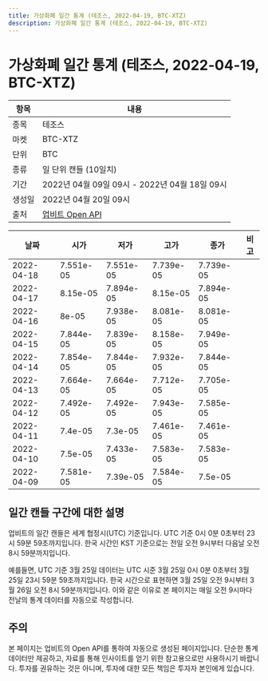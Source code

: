 ```yaml
---
title: 가상화폐 일간 통계 (테조스, 2022-04-19, BTC-XTZ)
description: 가상화폐 일간 통계 (테조스, 2022-04-19, BTC-XTZ)
---
```



가상화폐 일간 통계 (테조스, 2022-04-19, BTC-XTZ)
===

|항목|내용|
|--|--|
|종목|테조스|
|마켓|BTC-XTZ|
|단위|BTC|
|종류|일 단위 캔들 (10일치)|
|기간|2022년 04월 09일 09시 - 2022년 04월 18일 09시|
|생성일|2022년 04월 20일 09시|
|출처|[업비트 Open API](https://docs.upbit.com)|


|날짜|시가|저가|고가|종가|비고|
|--|--|--|--|--|--|
|2022-04-18|7.551e-05|7.551e-05|7.739e-05|7.739e-05|    |
|2022-04-17|8.15e-05|7.894e-05|8.15e-05|7.894e-05|    |
|2022-04-16|8e-05|7.938e-05|8.081e-05|8.081e-05|    |
|2022-04-15|7.844e-05|7.839e-05|8.158e-05|7.949e-05|    |
|2022-04-14|7.854e-05|7.844e-05|7.932e-05|7.844e-05|    |
|2022-04-13|7.664e-05|7.664e-05|7.712e-05|7.705e-05|    |
|2022-04-12|7.492e-05|7.492e-05|7.943e-05|7.585e-05|    |
|2022-04-11|7.4e-05|7.3e-05|7.461e-05|7.461e-05|    |
|2022-04-10|7.5e-05|7.433e-05|7.583e-05|7.583e-05|    |
|2022-04-09|7.581e-05|7.39e-05|7.584e-05|7.5e-05|    |


일간 캔들 구간에 대한 설명
---


업비트의 일간 캔들은 세계 협정시(UTC) 기준입니다. 
UTC 기준 0시 0분 0초부터 23시 59분 59초까지입니다. 
한국 시간인 KST 기준으로는 전일 오전 9시부터 다음날 오전 8시 59분까지입니다. 


예를들면, UTC 기준 3월 25일 데이터는 UTC 시준 3월 25일 0시 0분 0초부터 3월 25일 23시 59분 59초까지입니다. 
한국 시간으로 표현하면 3월 25일 오전 9시부터 3월 26일 오전 8시 59분까지입니다. 
이와 같은 이유로 본 페이지는 매일 오전 9시마다 전날의 통계 데이터를 자동으로 작성합니다. 


주의
---


본 페이지는 업비트의 Open API를 통하여 자동으로 생성된 페이지입니다. 
단순한 통계 데이터만 제공하고, 자료를 통해 인사이트를 얻기 위한 참고용으로만 사용하시기 바랍니다. 
투자를 권유하는 것은 아니며, 투자에 대한 모든 책임은 투자자 본인에게 있습니다. 
